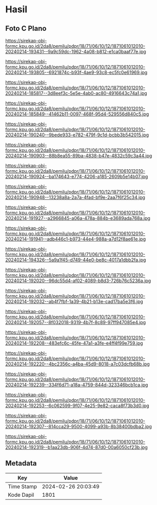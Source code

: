 # Hasil

## Foto C Plano

https://sirekap-obj-formc.kpu.go.id/2da8/pemilu/pdpr/18/71/06/10/12/1871061012010-20240214-193431--9a9c59dc-1962-4a08-b812-e1ca0baaf77e.jpg

https://sirekap-obj-formc.kpu.go.id/2da8/pemilu/pdpr/18/71/06/10/12/1871061012010-20240214-193805--6921874c-b93f-4ae9-93c8-ec5fc0e61969.jpg

https://sirekap-obj-formc.kpu.go.id/2da8/pemilu/pdpr/18/71/06/10/12/1871061012010-20240214-185817--3d8eef3c-5e5e-4ab0-ac80-4916643c74a1.jpg

https://sirekap-obj-formc.kpu.go.id/2da8/pemilu/pdpr/18/71/06/10/12/1871061012010-20240214-185849--41462b11-0097-468f-95d4-529556d840c5.jpg

https://sirekap-obj-formc.kpu.go.id/2da8/pemilu/pdpr/18/71/06/10/12/1871061012010-20240214-190240--9bede933-e782-479f-9c1d-bcbb3b542015.jpg

https://sirekap-obj-formc.kpu.go.id/2da8/pemilu/pdpr/18/71/06/10/12/1871061012010-20240214-190903--88b8ea55-89ba-4838-b47e-4832c59c3a44.jpg

https://sirekap-obj-formc.kpu.go.id/2da8/pemilu/pdpr/18/71/06/10/12/1871061012010-20240214-190924--ba174643-e774-4206-a185-2609b5e14b07.jpg

https://sirekap-obj-formc.kpu.go.id/2da8/pemilu/pdpr/18/71/06/10/12/1871061012010-20240214-190948--13238a8a-2a7a-4fad-bf9e-2aa7f6f25c34.jpg

https://sirekap-obj-formc.kpu.go.id/2da8/pemilu/pdpr/18/71/06/10/12/1871061012010-20240214-191927--a2966845-a06a-478a-884b-e3689ada768a.jpg

https://sirekap-obj-formc.kpu.go.id/2da8/pemilu/pdpr/18/71/06/10/12/1871061012010-20240214-191941--adb446c1-b973-44e4-988a-a7d12f8ae61e.jpg

https://sirekap-obj-formc.kpu.go.id/2da8/pemilu/pdpr/18/71/06/10/12/1871061012010-20240214-194326--5a9a1f45-d749-44e0-be8c-4017a1dbb2fa.jpg

https://sirekap-obj-formc.kpu.go.id/2da8/pemilu/pdpr/18/71/06/10/12/1871061012010-20240214-192020--96dc55d4-af02-4089-b8d3-726b76c5236a.jpg

https://sirekap-obj-formc.kpu.go.id/2da8/pemilu/pdpr/18/71/06/10/12/1871061012010-20240214-192032--ab4f7fbf-1a39-4b21-b13e-cad17ba5e3f6.jpg

https://sirekap-obj-formc.kpu.go.id/2da8/pemilu/pdpr/18/71/06/10/12/1871061012010-20240214-192057--8f032018-9319-4b7f-8c89-97ff947085e4.jpg

https://sirekap-obj-formc.kpu.go.id/2da8/pemilu/pdpr/18/71/06/10/12/1871061012010-20240214-192208--483efc6c-45fe-47a1-a3fe-e4ff4f99e759.jpg

https://sirekap-obj-formc.kpu.go.id/2da8/pemilu/pdpr/18/71/06/10/12/1871061012010-20240214-192220--4bc2356c-a4ba-45d9-8018-a7c03dcfb68b.jpg

https://sirekap-obj-formc.kpu.go.id/2da8/pemilu/pdpr/18/71/06/10/12/1871061012010-20240214-192239--334f6d71-a18a-4759-844d-323346bcb1ca.jpg

https://sirekap-obj-formc.kpu.go.id/2da8/pemilu/pdpr/18/71/06/10/12/1871061012010-20240214-192253--6c062599-9f07-4e25-9e82-caca8f73b3d0.jpg

https://sirekap-obj-formc.kpu.go.id/2da8/pemilu/pdpr/18/71/06/10/12/1871061012010-20240214-192307--814cca29-9500-4099-a93b-8b38400bdba2.jpg

https://sirekap-obj-formc.kpu.go.id/2da8/pemilu/pdpr/18/71/06/10/12/1871061012010-20240214-192319--b1aa23db-906f-4d74-87d0-00a6050cf23b.jpg


## Metadata

| Key        | Value               |
| ---------- | ------------------- |
| Time Stamp | 2024-02-26 20:03:49 |
| Kode Dapil | 1801                |



